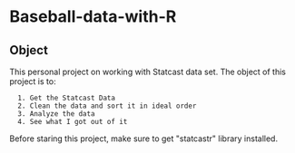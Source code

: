 
# Baseball-data-with-R

## Object
This personal project on working with Statcast data set. The object of this project is to:
```
  1. Get the Statcast Data
  2. Clean the data and sort it in ideal order
  3. Analyze the data
  4. See what I got out of it
```
Before staring this project, make sure to get "statcastr" library installed.
